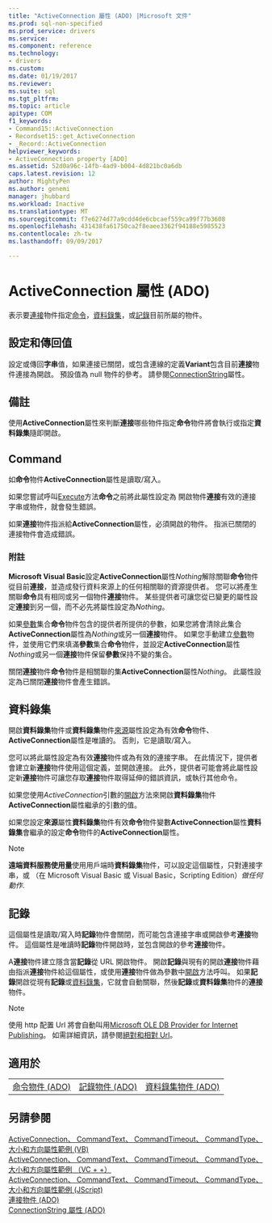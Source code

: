 ```yaml
---
title: "ActiveConnection 屬性 (ADO) |Microsoft 文件"
ms.prod: sql-non-specified
ms.prod_service: drivers
ms.service: 
ms.component: reference
ms.technology:
- drivers
ms.custom: 
ms.date: 01/19/2017
ms.reviewer: 
ms.suite: sql
ms.tgt_pltfrm: 
ms.topic: article
apitype: COM
f1_keywords:
- Command15::ActiveConnection
- Recordset15::get_ActiveConnection
- _Record::ActiveConnection
helpviewer_keywords:
- ActiveConnection property [ADO]
ms.assetid: 52d0a96c-14fb-4ad9-b004-4d821bc0a6db
caps.latest.revision: 12
author: MightyPen
ms.author: genemi
manager: jhubbard
ms.workload: Inactive
ms.translationtype: MT
ms.sourcegitcommit: f7e6274d77a9cdd4de6cbcaef559ca99f77b3608
ms.openlocfilehash: 431438fa61750ca2f8eaee3362f94188e5985523
ms.contentlocale: zh-tw
ms.lasthandoff: 09/09/2017

---
```

# <a name="activeconnection-property-ado"></a>ActiveConnection 屬性 (ADO)
表示要[連接](../../../ado/reference/ado-api/connection-object-ado.md)物件指定[命令](../../../ado/reference/ado-api/command-object-ado.md)，[資料錄集](../../../ado/reference/ado-api/recordset-object-ado.md)，或[記錄](../../../ado/reference/ado-api/record-object-ado.md)目前所屬的物件。  
  
## <a name="settings-and-return-values"></a>設定和傳回值  
 設定或傳回**字串**值，如果連接已關閉，或包含連線的定義**Variant**包含目前**連接**物件連接為開啟。 預設值為 null 物件的參考。 請參閱[ConnectionString](../../../ado/reference/ado-api/connectionstring-property-ado.md)屬性。  
  
## <a name="remarks"></a>備註  
 使用**ActiveConnection**屬性來判斷**連接**哪些物件指定**命令**物件將會執行或指定**資料錄集**隨即開啟。  
  
## <a name="command"></a>Command  
 如**命令**物件**ActiveConnection**屬性是讀取/寫入。  
  
 如果您嘗試呼叫[Execute](../../../ado/reference/ado-api/execute-method-ado-command.md)方法**命令**之前將此屬性設定為 開啟物件**連接**有效的連接字串或物件，就會發生錯誤。  
  
 如果**連接**物件指派給**ActiveConnection**屬性，必須開啟的物件。 指派已關閉的連接物件會造成錯誤。  
  
### <a name="note"></a>附註  
 **Microsoft Visual Basic**設定**ActiveConnection**屬性*Nothing*解除關聯**命令**物件從目前**連接**，並造成發行資料來源上的任何相關聯的資源提供者。 您可以將產生關聯**命令**具有相同或另一個物件**連接**物件。 某些提供者可讓您從已變更的屬性設定**連接**到另一個，而不必先將屬性設定為*Nothing*。  
  
 如果[參數](../../../ado/reference/ado-api/parameters-collection-ado.md)集合**命令**物件包含的提供者所提供的參數，如果您將會清除此集合**ActiveConnection**屬性為*Nothing*或另一個**連接**物件。 如果您手動建立[參數](../../../ado/reference/ado-api/parameter-object.md)物件，並使用它們來填滿**參數**集合**命令**物件，並設定**ActiveConnection**屬性*Nothing*或另一個**連接**物件保留**參數**保持不變的集合。  
  
 關閉**連接**物件**命令**物件是相關聯的集**ActiveConnection**屬性*Nothing*。 此屬性設定為已關閉**連接**物件會產生錯誤。  
  
## <a name="recordset"></a>資料錄集  
 開啟**資料錄集**物件或**資料錄集**物件[來源](../../../ado/reference/ado-api/source-property-ado-recordset.md)屬性設定為有效**命令**物件、 **ActiveConnection**屬性是唯讀的。 否則，它是讀取/寫入。  
  
 您可以將此屬性設定為有效**連接**物件或為有效的連接字串。 在此情況下，提供者會建立新**連接**物件使用這個定義，並開啟連接。 此外，提供者可能會將此屬性設定新**連接**物件可讓您存取**連接**物件取得延伸的錯誤資訊，或執行其他命令。  
  
 如果您使用*ActiveConnection*引數的[開啟](../../../ado/reference/ado-api/open-method-ado-recordset.md)方法來開啟**資料錄集**物件**ActiveConnection**屬性繼承的引數的值。  
  
 如果您設定**來源**屬性**資料錄集**物件有效**命令**物件變數**ActiveConnection**屬性**資料錄集**會繼承的設定**命令**物件的**ActiveConnection**屬性。  
  
> [!NOTE]
>  **遠端資料服務使用量**使用用戶端時**資料錄集**物件，可以設定這個屬性，只對連接字串，或 （在 Microsoft Visual Basic 或 Visual Basic，Scripting Edition）*做任何動作*.  
  
## <a name="record"></a>記錄  
 這個屬性是讀取/寫入時**記錄**物件會關閉，而可能包含連接字串或開啟參考**連接**物件。 這個屬性是唯讀時**記錄**物件開啟時，並包含開啟的參考**連接**物件。  
  
 A**連接**物件建立隱含當**記錄**從 URL 開啟物件。 開啟**記錄**與現有的開啟**連接**物件藉由指派**連接**物件給這個屬性，或使用**連接**物件做為參數中[開啟](../../../ado/reference/ado-api/open-method-ado-record.md)方法呼叫。 如果**記錄**開啟從現有**記錄**或[資料錄集](../../../ado/reference/ado-api/recordset-object-ado.md)，它就會自動關聯，然後**記錄**或**資料錄集**物件的**連接**物件。  
  
> [!NOTE]
>  使用 http 配置 Url 將會自動叫用[Microsoft OLE DB Provider for Internet Publishing](../../../ado/guide/appendixes/microsoft-ole-db-provider-for-internet-publishing.md)。 如需詳細資訊，請參閱[絕對和相對 Url](../../../ado/guide/data/absolute-and-relative-urls.md)。  
  
## <a name="applies-to"></a>適用於  
  
||||  
|-|-|-|  
|[命令物件 (ADO)](../../../ado/reference/ado-api/command-object-ado.md)|[記錄物件 (ADO)](../../../ado/reference/ado-api/record-object-ado.md)|[資料錄集物件 (ADO)](../../../ado/reference/ado-api/recordset-object-ado.md)|  
  
## <a name="see-also"></a>另請參閱  
 [ActiveConnection、 CommandText、 CommandTimeout、 CommandType、 大小和方向屬性範例 (VB)](../../../ado/reference/ado-api/activeconnection-commandtext-commandtimeout-commandtype-size-example-vb.md)   
 [ActiveConnection、 CommandText、 CommandTimeout、 CommandType、 大小和方向屬性範例 （VC + +）](../../../ado/reference/ado-api/activeconnection-commandtext-commandtimeout-commandtype-size-example-vc.md)   
 [ActiveConnection、 CommandText、 CommandTimeout、 CommandType、 大小和方向屬性範例 (JScript)](../../../ado/reference/ado-api/activeconnection-commandtext-timeout-type-size-example-jscript.md)   
 [連接物件 (ADO)](../../../ado/reference/ado-api/connection-object-ado.md)   
 [ConnectionString 屬性 (ADO)](../../../ado/reference/ado-api/connectionstring-property-ado.md)


